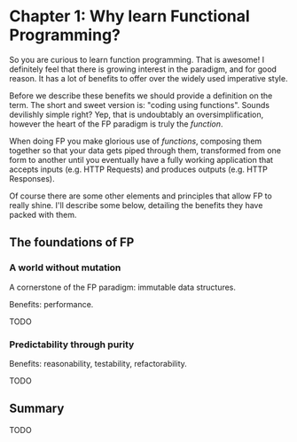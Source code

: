 # Chapter 1: Why learn Functional Programming?

So you are curious to learn function programming. That is awesome! I definitely feel that there is growing interest in the paradigm, and for good reason.  It has a lot of benefits to offer over the widely used imperative style.

Before we describe these benefits we should provide a definition on the term. The short and sweet version is: "coding using functions".  Sounds devilishly simple right? Yep, that is undoubtably an oversimplification, however the heart of the FP paradigm is truly the _function_.

When doing FP you make glorious use of _functions_, composing them together so that your data gets piped through them, transformed from one form to another until you eventually have a fully working application that accepts inputs \(e.g. HTTP Requests\) and produces outputs \(e.g. HTTP Responses\).

Of course there are some other elements and principles that allow FP to really shine.  I'll describe some below, detailing the benefits they have packed with them.

## The foundations of FP

### A world without mutation

A cornerstone of the FP paradigm: immutable data structures.

Benefits: performance.

TODO

### Predictability through purity

Benefits: reasonability, testability, refactorability.

TODO

## Summary

TODO

